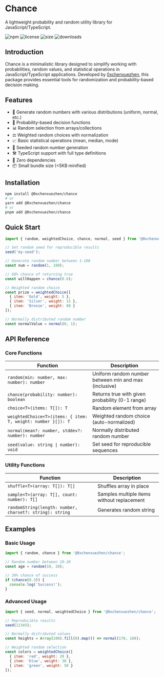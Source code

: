 # Chance

A lightweight probability and random utility library for JavaScript/TypeScript.

![npm](https://img.shields.io/npm/v/@0xchenxuezhen/chance)
![license](https://img.shields.io/npm/l/@0xchenxuezhen/chance)
![size](https://img.shields.io/bundlephobia/min/@0xchenxuezhen/chance)
![downloads](https://img.shields.io/npm/dm/@0xchenxuezhen/chance)

## Introduction

Chance is a minimalistic library designed to simplify working with probabilities, random values, and statistical operations in JavaScript/TypeScript applications. Developed by [0xchenxuezhen](https://github.com/0xchenxuezhen), this package provides essential tools for randomization and probability-based decision making.

## Features

- 🎲 Generate random numbers with various distributions (uniform, normal, etc.)
- 🎯 Probability-based decision functions
- 📊 Random selection from arrays/collections
- ⚖️ Weighted random choices with normalization
- 📈 Basic statistical operations (mean, median, mode)
- 🌱 Seeded random number generation
- 🛠 TypeScript support with full type definitions
- 🚫 Zero dependencies
- 📦 Small bundle size (<5KB minified)

## Installation

```bash
npm install @0xchenxuezhen/chance
# or
yarn add @0xchenxuezhen/chance
# or
pnpm add @0xchenxuezhen/chance
```

## Quick Start

```javascript
import { random, weightedChoice, chance, normal, seed } from '@0xchenxuezhen/chance';

// Set random seed for reproducible results
seed('my-seed');

// Generate random number between 1-100
const num = random(1, 100);

// 60% chance of returning true
const willHappen = chance(0.6);

// Weighted random choice
const prize = weightedChoice([
  { item: 'Gold', weight: 5 },
  { item: 'Silver', weight: 15 },
  { item: 'Bronze', weight: 80 }
]);

// Normally distributed random number
const normalValue = normal(0, 1);
```

## API Reference

### Core Functions

| Function | Description |
|----------|-------------|
| `random(min: number, max: number): number` | Uniform random number between min and max (inclusive) |
| `chance(probability: number): boolean` | Returns true with given probability (0-1 range) |
| `choice<T>(items: T[]): T` | Random element from array |
| `weightedChoice<T>(items: { item: T, weight: number }[]): T` | Weighted random choice (auto-normalized) |
| `normal(mean?: number, stddev?: number): number` | Normally distributed random number |
| `seed(value: string \| number): void` | Set seed for reproducible sequences |

### Utility Functions

| Function | Description |
|----------|-------------|
| `shuffle<T>(array: T[]): T[]` | Shuffles array in place |
| `sample<T>(array: T[], count: number): T[]` | Samples multiple items without replacement |
| `randomString(length: number, charset?: string): string` | Generates random string |

## Examples

### Basic Usage
```javascript
import { random, chance } from '@0xchenxuezhen/chance';

// Random number between 10-20
const age = random(10, 20);

// 30% chance of success
if (chance(0.3)) {
  console.log('Success!');
}
```

### Advanced Usage
```javascript
import { seed, normal, weightedChoice } from '@0xchenxuezhen/chance';

// Reproducible results
seed(12345);

// Normally distributed values
const heights = Array(100).fill(0).map(() => normal(170, 10));

// Weighted random selection
const colors = weightedChoice([
  { item: 'red', weight: 20 },
  { item: 'blue', weight: 30 },
  { item: 'green', weight: 50 }
]);